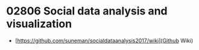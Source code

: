 # 02806 Social data analysis and visualization
* [https://github.com/suneman/socialdataanalysis2017/wiki](Github Wiki)
